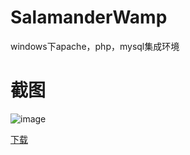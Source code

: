 # SalamanderWamp
windows下apache，php，mysql集成环境

# 截图

![image](https://cloud.githubusercontent.com/assets/16663435/23114703/91b81fcc-f77b-11e6-8ff6-d68e22061d51.png)


[下载](https://pan.baidu.com/s/1eSxaR0u)